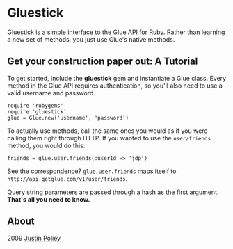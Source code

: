 # Gluestick

Gluestick is a simple interface to the Glue API for Ruby.
Rather than learning a new set of methods, you just use Glue's native methods.

## Get your construction paper out: A Tutorial

To get started, include the **gluestick** gem and instantiate a Glue class.
Every method in the Glue API requires authentication, so you'll also need to use a valid username and password.

    require 'rubygems'
    require 'gluestick'
    glue = Glue.new('username', 'password')

To actually use methods, call the same ones you would as if you were calling them right through HTTP.
If you wanted to use the `user/friends` method, you would do this:

    friends = glue.user.friends(:userId => 'jdp')

See the correspondence? `glue.user.friends` maps itself to `http://api.getglue.com/v1/user/friends`.

Query string parameters are passed through a hash as the first argument. **That's all you need to know.**

## About

2009 [Justin Poliey](http://justinpoliey.com)
